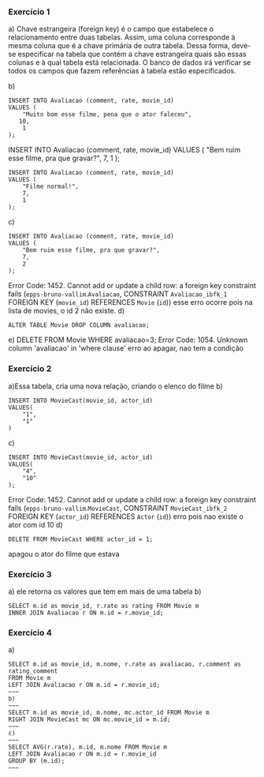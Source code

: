 ### Exercício 1
a)
Chave estrangeira (foreign key) é o campo que estabelece o relacionamento entre duas tabelas. Assim, uma coluna corresponde à mesma coluna que é a chave primária de outra tabela. Dessa forma, deve-se especificar na tabela que contém a chave estrangeira quais são essas colunas e à qual tabela está relacionada. O banco de dados irá verificar se todos os campos que fazem referências  à tabela estão especificados.

b)
~~~
INSERT INTO Avaliacao (comment, rate, movie_id) 
VALUES (
    "Muito bom esse filme, pena que o ator faleceu",
   10,
	1
);
~~~
INSERT INTO Avaliacao (comment, rate, movie_id) 
VALUES (
    "Bem ruim esse filme, pra que gravar?",
    7,
	1
);
~~~
INSERT INTO Avaliacao (comment, rate, movie_id) 
VALUES (
    "Filme normal!",
    7,
	1
);
~~~
c)
~~~
INSERT INTO Avaliacao (comment, rate, movie_id) 
VALUES (
    "Bem ruim esse filme, pra que gravar?",
    7,
	2
);
~~~
Error Code: 1452. Cannot add or update a child row: a foreign key constraint fails (`epps-bruno-vallim`.`Avaliacao`, CONSTRAINT `Avaliacao_ibfk_1` FOREIGN KEY (`movie_id`) REFERENCES `Movie` (`id`))
esse erro ocorre pois na lista de movies, o id 2 não existe.
d)
~~~
ALTER TABLE Movie DROP COLUMN avaliacao;
~~~~
e)
DELETE FROM Movie WHERE avaliacao=3;
Error Code: 1054. Unknown column 'avaliacao' in 'where clause'
erro ao apagar, nao tem a condição
### Exercício 2
a)Essa tabela, cria uma nova relação, criando o elenco do filme
b)
~~~
INSERT INTO MovieCast(movie_id, actor_id)
VALUES(
	"1",
    "1"
)
~~~
c)
~~~
INSERT INTO MovieCast(movie_id, actor_id)
VALUES(
	"4",
    "10"
);
~~~
Error Code: 1452. Cannot add or update a child row: a foreign key constraint fails (`epps-bruno-vallim`.`MovieCast`, CONSTRAINT `MovieCast_ibfk_2` FOREIGN KEY (`actor_id`) REFERENCES `Actor` (`id`))
erro pois nao existe o ator com id 10
d)
~~~
DELETE FROM MovieCast WHERE actor_id = 1;
~~~
apagou o ator do filme que estava

### Exercício 3
a) ele retorna os valores que tem em mais de uma tabela
b)
~~~
SELECT m.id as movie_id, r.rate as rating FROM Movie m
INNER JOIN Avaliacao r ON m.id = r.movie_id;
~~~

### Exercício 4
a)
~~~~
SELECT m.id as movie_id, m.nome, r.rate as avaliacao, r.comment as rating_comment
FROM Movie m
LEFT JOIN Avaliacao r ON m.id = r.movie_id;
~~~
b)
~~~
SELECT m.id as movie_id, m.nome, mc.actor_id FROM Movie m
RIGHT JOIN MovieCast mc ON mc.movie_id = m.id;
~~~
c)
~~~
SELECT AVG(r.rate), m.id, m.nome FROM Movie m
LEFT JOIN Avaliacao r ON m.id = r.movie_id
GROUP BY (m.id);
~~~